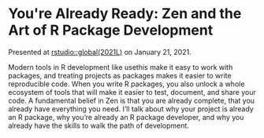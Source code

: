 
# You're Already Ready: Zen and the Art of R Package Development

<!-- badges: start -->
<!-- badges: end -->

Presented at [rstudio::global(2021L)](https://rstudio.com/conference/) on January 21, 2021.

Modern tools in R development like usethis make it easy to work with packages, and treating projects as packages makes it easier to write reproducible code. When you write R packages, you also unlock a whole ecosystem of tools that will make it easier to test, document, and share your code. A fundamental belief in Zen is that you are already complete, that you already have everything you need. I’ll talk about why your project is already an R package, why you’re already an R package developer, and why you already have the skills to walk the path of development. 

